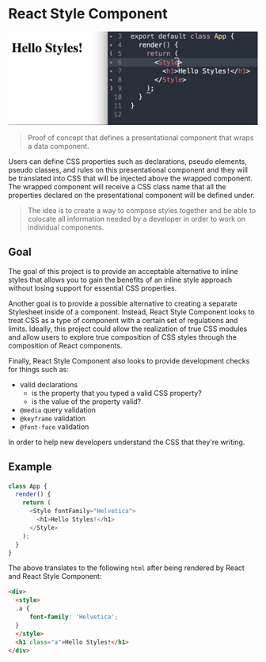 # React Style Component

![Demo](styles-demo.gif)

> Proof of concept that defines a presentational component that wraps a data component.

Users can define CSS properties such as declarations, pseudo elements, pseudo classes, and rules on this presentational component and they will be translated into CSS that will be injected above the wrapped component. The wrapped component will receive a CSS class name that all the properties declared on the presentational component will be defined under.

> The idea is to create a way to compose styles together and be able to colocate all information needed by a developer in order to work on individual components.

## Goal

The goal of this project is to provide an acceptable alternative to inline styles that allows you to gain the benefits of an inline style approach without losing support for essential CSS properties.

Another goal is to provide a possible alternative to creating a separate Stylesheet inside of a component. Instead, React Style Component looks to treat CSS as a type of component with a certain set of regulations and limits. Ideally, this project could allow the realization of true CSS modules and allow users to explore true composition of CSS styles through the composition of React components.

Finally, React Style Component also looks to provide development checks for things such as:

- valid declarations
    - is the property that you typed a valid CSS property?
    - is the value of the property valid?
- `@media` query validation
- `@keyframe` validation
- `@font-face` validation

In order to help new developers understand the CSS that they're writing.
## Example

```js
class App {
  render() {
    return (
      <Style fontFamily="Helvetica">
        <h1>Hello Styles!</h1>
      </Style>
    );
  }
}
```

The above translates to the following `html` after being rendered by React and React Style Component:

```html
<div>
  <style>
  .a {
      font-family: 'Helvetica';
  }
  </style>
  <h1 class="a">Hello Styles!</h1>
</div>
```
